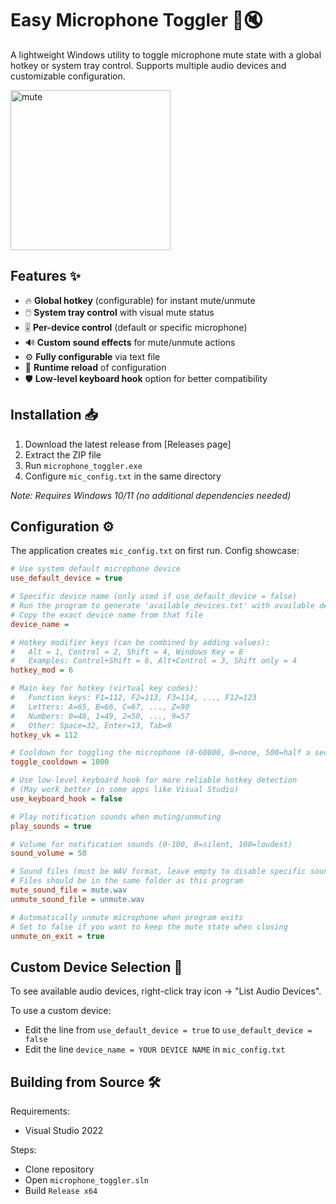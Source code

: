 # Easy Microphone Toggler 🎤🔇

A lightweight Windows utility to toggle microphone mute state with a global hotkey or system tray control. Supports multiple audio devices and customizable configuration.

<img width="256" height="256" alt="mute" src="https://github.com/user-attachments/assets/0d080615-93ad-4f32-b0f2-ecb29d62e720" />

## Features ✨

- 🔥 **Global hotkey** (configurable) for instant mute/unmute
- 🖱️ **System tray control** with visual mute status
- 🎚️ **Per-device control** (default or specific microphone)
- 🔊 **Custom sound effects** for mute/unmute actions
- ⚙️ **Fully configurable** via text file
- 🔄 **Runtime reload** of configuration
- 🛡️ **Low-level keyboard hook** option for better compatibility

## Installation 📥

1. Download the latest release from [Releases page]
2. Extract the ZIP file
3. Run `microphone_toggler.exe`
4. Configure `mic_config.txt` in the same directory
   
*Note: Requires Windows 10/11 (no additional dependencies needed)*

## Configuration ⚙️

The application creates `mic_config.txt` on first run. Config showcase:

```ini
# Use system default microphone device
use_default_device = true

# Specific device name (only used if use_default_device = false)
# Run the program to generate 'available_devices.txt' with available devices
# Copy the exact device name from that file
device_name = 

# Hotkey modifier keys (can be combined by adding values):
#   Alt = 1, Control = 2, Shift = 4, Windows Key = 8
#   Examples: Control+Shift = 6, Alt+Control = 3, Shift only = 4
hotkey_mod = 6

# Main key for hotkey (virtual key codes):
#   Function keys: F1=112, F2=113, F3=114, ..., F12=123
#   Letters: A=65, B=66, C=67, ..., Z=90
#   Numbers: 0=48, 1=49, 2=50, ..., 9=57
#   Other: Space=32, Enter=13, Tab=9
hotkey_vk = 112

# Cooldown for toggling the microphone (0-60000, 0=none, 500=half a second, 1000=second)
toggle_cooldown = 1000

# Use low-level keyboard hook for more reliable hotkey detection
# (May work better in some apps like Visual Studio)
use_keyboard_hook = false

# Play notification sounds when muting/unmuting
play_sounds = true

# Volume for notification sounds (0-100, 0=silent, 100=loudest)
sound_volume = 50

# Sound files (must be WAV format, leave empty to disable specific sounds)
# Files should be in the same folder as this program
mute_sound_file = mute.wav
unmute_sound_file = unmute.wav

# Automatically unmute microphone when program exits
# Set to false if you want to keep the mute state when closing
unmute_on_exit = true
```

## Custom Device Selection 🎤
To see available audio devices, right-click tray icon → "List Audio Devices".

To use a custom device:
- Edit the line from `use_default_device = true` to `use_default_device = false` 
- Edit the line `device_name = YOUR DEVICE NAME` in `mic_config.txt`
  
## Building from Source 🛠️
Requirements:
- Visual Studio 2022

Steps:
- Clone repository
- Open `microphone_toggler.sln`
- Build `Release x64`
